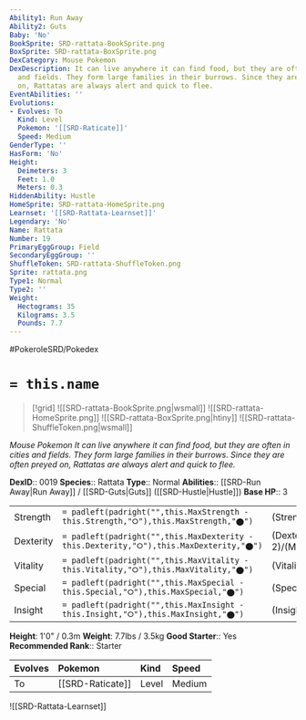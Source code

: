 ```yaml
---
Ability1: Run Away
Ability2: Guts
Baby: 'No'
BookSprite: SRD-rattata-BookSprite.png
BoxSprite: SRD-rattata-BoxSprite.png
DexCategory: Mouse Pokemon
DexDescription: It can live anywhere it can find food, but they are often in cities
  and fields. They form large families in their burrows. Since they are often preyed
  on, Rattatas are always alert and quick to flee.
EventAbilities: ''
Evolutions:
- Evolves: To
  Kind: Level
  Pokemon: '[[SRD-Raticate]]'
  Speed: Medium
GenderType: ''
HasForm: 'No'
Height:
  Deimeters: 3
  Feet: 1.0
  Meters: 0.3
HiddenAbility: Hustle
HomeSprite: SRD-rattata-HomeSprite.png
Learnset: '[[SRD-Rattata-Learnset]]'
Legendary: 'No'
Name: Rattata
Number: 19
PrimaryEggGroup: Field
SecondaryEggGroup: ''
ShuffleToken: SRD-rattata-ShuffleToken.png
Sprite: rattata.png
Type1: Normal
Type2: ''
Weight:
  Hectograms: 35
  Kilograms: 3.5
  Pounds: 7.7
---
```


#PokeroleSRD/Pokedex

# `= this.name`

> [!grid]
> ![[SRD-rattata-BookSprite.png|wsmall]]
> ![[SRD-rattata-HomeSprite.png]]
> ![[SRD-rattata-BoxSprite.png|htiny]]
> ![[SRD-rattata-ShuffleToken.png|wsmall]]


*Mouse Pokemon*
*It can live anywhere it can find food, but they are often in cities and fields. They form large families in their burrows. Since they are often preyed on, Rattatas are always alert and quick to flee.*

**DexID**:: 0019
**Species**:: Rattata
**Type**:: Normal
**Abilities**:: [[SRD-Run Away|Run Away]] / [[SRD-Guts|Guts]] ([[SRD-Hustle|Hustle]])
**Base HP**:: 3

|           |                                                                                        |                                          |
| --------- | -------------------------------------------------------------------------------------- | ---------------------------------------- |
| Strength  | `= padleft(padright("",this.MaxStrength - this.Strength,"⭘"),this.MaxStrength,"⬤")`    | (Strength::2)/(MaxStrength::4)   |
| Dexterity | `= padleft(padright("",this.MaxDexterity - this.Dexterity,"⭘"),this.MaxDexterity,"⬤")` | (Dexterity:: 2)/(MaxDexterity::5) |
| Vitality  | `= padleft(padright("",this.MaxVitality - this.Vitality,"⭘"),this.MaxVitality,"⬤")`    | (Vitality::1)/(MaxVitality::3)   |
| Special   | `= padleft(padright("",this.MaxSpecial - this.Special,"⭘"),this.MaxSpecial,"⬤")`       | (Special::1)/(MaxSpecial::3)     |
| Insight   | `= padleft(padright("",this.MaxInsight - this.Insight,"⭘"),this.MaxInsight,"⬤")`       | (Insight::1)/(MaxInsight::3)     |

**Height**: 1'0" / 0.3m
**Weight**: 7.7lbs / 3.5kg
**Good Starter**:: Yes
**Recommended Rank**:: Starter

| Evolves   | Pokemon          | Kind   | Speed   |
|:----------|:-----------------|:-------|:--------|
| To        | [[SRD-Raticate]] | Level  | Medium  |

![[SRD-Rattata-Learnset]]